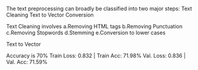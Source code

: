 The text preprocessing can broadly be classified into two major steps:
Text Cleaning
Text to Vector Conversion

Text Cleaning involves 
a.Removing HTML tags
b.Removing Punctuation
c.Removing Stopwords
d.Stemming
e.Conversion to lower cases

Text to Vector 

Accuracy is 70%
Train Loss: 0.832 | Train Acc: 71.98%
	 Val. Loss: 0.836 |  Val. Acc: 71.59% 
   
   

